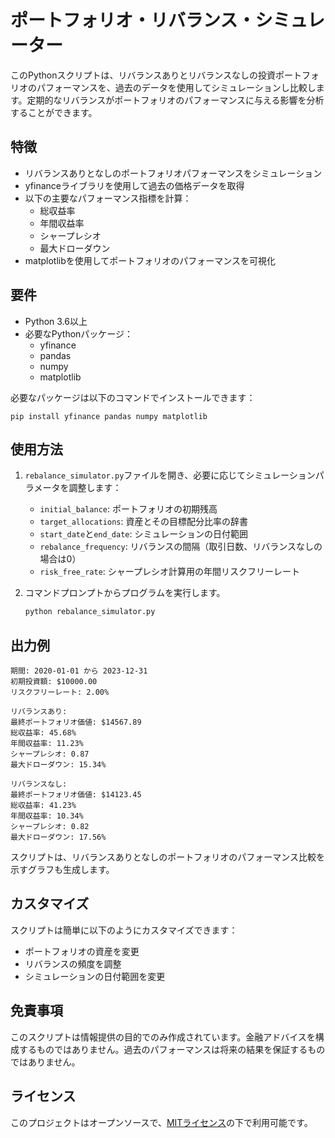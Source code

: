 # ポートフォリオ・リバランス・シミュレーター

このPythonスクリプトは、リバランスありとリバランスなしの投資ポートフォリオのパフォーマンスを、過去のデータを使用してシミュレーションし比較します。定期的なリバランスがポートフォリオのパフォーマンスに与える影響を分析することができます。

## 特徴

- リバランスありとなしのポートフォリオパフォーマンスをシミュレーション
- yfinanceライブラリを使用して過去の価格データを取得
- 以下の主要なパフォーマンス指標を計算：
  - 総収益率
  - 年間収益率
  - シャープレシオ
  - 最大ドローダウン
- matplotlibを使用してポートフォリオのパフォーマンスを可視化

## 要件

- Python 3.6以上
- 必要なPythonパッケージ：
  - yfinance
  - pandas
  - numpy
  - matplotlib

必要なパッケージは以下のコマンドでインストールできます：

```
pip install yfinance pandas numpy matplotlib
```

## 使用方法

1. `rebalance_simulator.py`ファイルを開き、必要に応じてシミュレーションパラメータを調整します：
   - `initial_balance`: ポートフォリオの初期残高
   - `target_allocations`: 資産とその目標配分比率の辞書
   - `start_date`と`end_date`: シミュレーションの日付範囲
   - `rebalance_frequency`: リバランスの間隔（取引日数、リバランスなしの場合は0）
   - `risk_free_rate`: シャープレシオ計算用の年間リスクフリーレート

2. コマンドプロンプトからプログラムを実行します。
   ```bash
   python rebalance_simulator.py
   ```

## 出力例

```
期間: 2020-01-01 から 2023-12-31
初期投資額: $10000.00
リスクフリーレート: 2.00%

リバランスあり:
最終ポートフォリオ価値: $14567.89
総収益率: 45.68%
年間収益率: 11.23%
シャープレシオ: 0.87
最大ドローダウン: 15.34%

リバランスなし:
最終ポートフォリオ価値: $14123.45
総収益率: 41.23%
年間収益率: 10.34%
シャープレシオ: 0.82
最大ドローダウン: 17.56%
```

スクリプトは、リバランスありとなしのポートフォリオのパフォーマンス比較を示すグラフも生成します。

## カスタマイズ

スクリプトは簡単に以下のようにカスタマイズできます：
- ポートフォリオの資産を変更
- リバランスの頻度を調整
- シミュレーションの日付範囲を変更

## 免責事項

このスクリプトは情報提供の目的でのみ作成されています。金融アドバイスを構成するものではありません。過去のパフォーマンスは将来の結果を保証するものではありません。

## ライセンス

このプロジェクトはオープンソースで、[MITライセンス](LICENSE)の下で利用可能です。